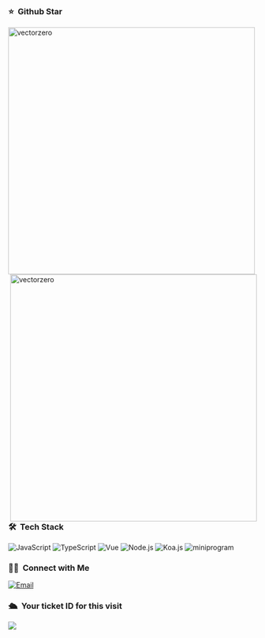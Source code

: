 ### ⭐️ &nbsp;Github Star

<img align="left" width="500px" alt="vectorzero" src="https://github-readme-stats.vercel.app/api/top-langs?username=vectorzero&show_icons=true&locale=en&layout=compact"/>
<img align="right" width="500px" alt="vectorzero" src="https://github-readme-stats.vercel.app/api?username=vectorzero&show_icons=true&locale=en" />

### 🛠 &nbsp;Tech Stack
![JavaScript](https://img.shields.io/badge/-JavaScript-333333?style=flat&logo=javascript)
![TypeScript](https://img.shields.io/badge/-TypeScript-333333?style=flat&logo=typescript)
![Vue](https://img.shields.io/badge/-Vue-333333?style=flat&logo=vue.js)
![Node.js](https://img.shields.io/badge/-Node-333333?style=flat&logo=node.js)
![Koa.js](https://img.shields.io/badge/-Koa2-333333?style=flat&logo=koa.js)
![miniprogram](https://img.shields.io/badge/-Miniprogram-333333?style=flat&logo=wechat)

### 🤝🏻 &nbsp;Connect with Me
<a href="mailto:linxianliang@live.com"><img alt="Email" src="https://img.shields.io/badge/linxianliang@live.com-blue?style=flat-square&logo=gmail"></a>


### 🛳 &nbsp;Your ticket ID for this visit
<img src="https://profile-counter.glitch.me/vectorzero/count.svg" />


